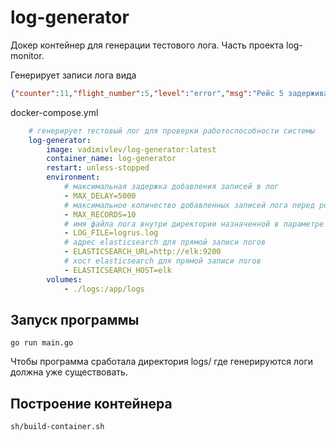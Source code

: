 log-generator
================

Докер контейнер для генерации тестового лога.
Часть проекта log-monitor.


Генерирует записи лога вида
```json
{"counter":11,"flight_number":5,"level":"error","msg":"Рейс 5 задерживается на 4.956s","status":"DELAYED","time":"2020-04-25T04:33:02.971Z","wait":4956}

```


docker-compose.yml
```yaml
    # генерирует тестовый лог для проверки работоспособности системы
    log-generator:
        image: vadimivlev/log-generator:latest
        container_name: log-generator
        restart: unless-stopped
        environment: 
            # максимальная задержка добавления записей в лог
            - MAX_DELAY=5000
            # максимальное количество добавленных записей лога перед ротацией
            - MAX_RECORDS=10
            # имя файла лога внутри директории назначенной в параметре volumes:
            - LOG_FILE=logrus.log
            # адрес elasticsearch для прямой записи логов
            - ELASTICSEARCH_URL=http://elk:9200
            # хост elasticsearch для прямой записи логов
            - ELASTICSEARCH_HOST=elk
        volumes: 
            - ./logs:/app/logs
```

Запуск программы
----------

    go run main.go 

Чтобы программа сработала директория logs/ где генерируются логи должна уже существовать.

Построение контейнера
--------------

    sh/build-container.sh

